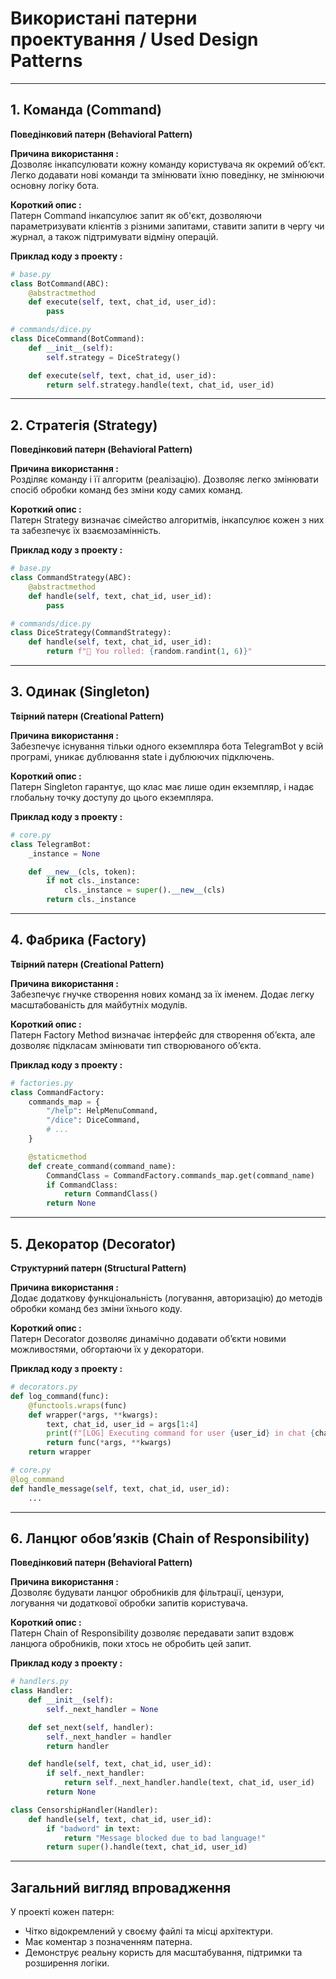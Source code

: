 # Використані патерни проектування / Used Design Patterns

---

## 1. Команда (Command) 

**Поведінковий патерн (Behavioral Pattern)**

**Причина використання :**  
Дозволяє інкапсулювати кожну команду користувача як окремий об’єкт. Легко додавати нові команди та змінювати їхню поведінку, не змінюючи основну логіку бота.

**Короткий опис :**  
Патерн Command інкапсулює запит як об'єкт, дозволяючи параметризувати клієнтів з різними запитами, ставити запити в чергу чи журнал, а також підтримувати відміну операцій.

**Приклад коду з проекту :**
```python
# base.py
class BotCommand(ABC):
    @abstractmethod
    def execute(self, text, chat_id, user_id):
        pass

# commands/dice.py
class DiceCommand(BotCommand):
    def __init__(self):
        self.strategy = DiceStrategy()

    def execute(self, text, chat_id, user_id):
        return self.strategy.handle(text, chat_id, user_id)
```

---

## 2. Стратегія (Strategy)

**Поведінковий патерн (Behavioral Pattern)**

**Причина використання :**  
Розділяє команду і її алгоритм (реалізацію). Дозволяє легко змінювати спосіб обробки команд без зміни коду самих команд.

**Короткий опис :**  
Патерн Strategy визначає сімейство алгоритмів, інкапсулює кожен з них та забезпечує їх взаємозамінність.

**Приклад коду з проекту :**
```python
# base.py
class CommandStrategy(ABC):
    @abstractmethod
    def handle(self, text, chat_id, user_id):
        pass

# commands/dice.py
class DiceStrategy(CommandStrategy):
    def handle(self, text, chat_id, user_id):
        return f"🎲 You rolled: {random.randint(1, 6)}"
```

---

## 3. Одинак (Singleton) 

**Твірний патерн (Creational Pattern)**

**Причина використання :**  
Забезпечує існування тільки одного екземпляра бота TelegramBot у всій програмі, уникає дублювання state і дублюючих підключень.

**Короткий опис :**  
Патерн Singleton гарантує, що клас має лише один екземпляр, і надає глобальну точку доступу до цього екземпляра.

**Приклад коду з проекту :**
```python
# core.py
class TelegramBot:
    _instance = None

    def __new__(cls, token):
        if not cls._instance:
            cls._instance = super().__new__(cls)
        return cls._instance
```

---

## 4. Фабрика (Factory) 

**Твірний патерн (Creational Pattern)**

**Причина використання :**  
Забезпечує гнучке створення нових команд за їх іменем. Додає легку масштабованість для майбутніх модулів.

**Короткий опис :**  
Патерн Factory Method визначає інтерфейс для створення об’єкта, але дозволяє підкласам змінювати тип створюваного об’єкта.

**Приклад коду з проекту :**
```python
# factories.py
class CommandFactory:
    commands_map = {
        "/help": HelpMenuCommand,
        "/dice": DiceCommand,
        # ...
    }

    @staticmethod
    def create_command(command_name):
        CommandClass = CommandFactory.commands_map.get(command_name)
        if CommandClass:
            return CommandClass()
        return None
```

---

## 5. Декоратор (Decorator) 

**Структурний патерн (Structural Pattern)**

**Причина використання :**  
Додає додаткову функціональність (логування, авторизацію) до методів обробки команд без зміни їхнього коду.

**Короткий опис :**  
Патерн Decorator дозволяє динамічно додавати об’єкти новими можливостями, обгортаючи їх у декоратори.

**Приклад коду з проекту :**
```python
# decorators.py
def log_command(func):
    @functools.wraps(func)
    def wrapper(*args, **kwargs):
        text, chat_id, user_id = args[1:4]
        print(f"[LOG] Executing command for user {user_id} in chat {chat_id}: {text}")
        return func(*args, **kwargs)
    return wrapper

# core.py
@log_command
def handle_message(self, text, chat_id, user_id):
    ...
```

---

## 6. Ланцюг обов’язків (Chain of Responsibility) 

**Поведінковий патерн (Behavioral Pattern)**

**Причина використання :**  
Дозволяє будувати ланцюг обробників для фільтрації, цензури, логування чи додаткової обробки запитів користувача.

**Короткий опис :**  
Патерн Chain of Responsibility дозволяє передавати запит вздовж ланцюга обробників, поки хтось не обробить цей запит.

**Приклад коду з проекту :**
```python
# handlers.py
class Handler:
    def __init__(self):
        self._next_handler = None

    def set_next(self, handler):
        self._next_handler = handler
        return handler

    def handle(self, text, chat_id, user_id):
        if self._next_handler:
            return self._next_handler.handle(text, chat_id, user_id)
        return None

class CensorshipHandler(Handler):
    def handle(self, text, chat_id, user_id):
        if "badword" in text:
            return "Message blocked due to bad language!"
        return super().handle(text, chat_id, user_id)
```

---

## Загальний вигляд впровадження 

У проекті кожен патерн:
- Чітко відокремлений у своєму файлі та місці архітектури.
- Має коментар з позначенням патерна.
- Демонструє реальну користь для масштабування, підтримки та розширення логіки.
